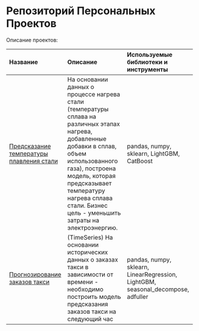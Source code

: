 # Репозиторий Персональных Проектов

Описание проектов:

| Название              | Описание           | Используемые библиотеки и инструменты                     |
| :-------------------- | :--------------------- |:---------------------------|
| [Предсказание температуры плавления стали](https://github.com/IanisPaist/Projects/tree/main/production-costs-prediction-ML) | На основании данных о процессе нагрева стали (температуры сплава на различных этапах нагрева, добавленные добавки в сплав, объем использованного газа), построена модель, которая предсказывает температуру нагрева сплава стали. Бизнес цель - уменьшить затраты на электроэнергию. | pandas, numpy, sklearn, LightGBM, CatBoost |
| [Прогнозирование заказов такси](https://github.com/IanisPaist/Projects/tree/main/time-series-analysis-taxi-orders) | (TimeSeries) На основании исторических данных о заказах такси в зависимости от времени - необходимо построить модель предсказания заказов такси на следующий час | pandas, numpy, sklearn, LinearRegression, LightGBM, seasonal_decompose, adfuller |